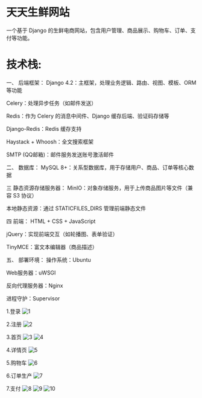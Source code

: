 # 天天生鲜网站
一个基于 Django 的生鲜电商网站，包含用户管理、商品展示、购物车、订单、支付等功能。

# 技术栈:
一、 后端框架：
Django 4.2：主框架，处理业务逻辑、路由、视图、模板、ORM 等功能

Celery：处理异步任务（如邮件发送）

Redis：作为 Celery 的消息中间件、Django 缓存后端、验证码存储等

Django-Redis：Redis 缓存支持

Haystack + Whoosh：全文搜索框架

SMTP (QQ邮箱)：邮件服务发送账号激活邮件

二、 数据库：
MySQL 8+：关系型数据库，用于存储用户、商品、订单等核心数据

三 静态资源存储服务器：
MinIO：对象存储服务，用于上传商品图片等文件（兼容 S3 协议）

本地静态资源：通过 STATICFILES_DIRS 管理前端静态文件

四 前端：
HTML + CSS + JavaScript

jQuery：实现前端交互（如轮播图、表单验证）

TinyMCE：富文本编辑器（商品描述）

五、 部署环境：
操作系统：Ubuntu

Web服务器：uWSGI

反向代理服务器：Nginx

进程守护：Supervisor




1.登录
![1](https://github.com/user-attachments/assets/fc7ae92b-68a9-443c-a315-629c32bb0db9)

2.注册
![2](https://github.com/user-attachments/assets/f9d526e4-abd6-4030-84a0-c2eb1722ffa8)

3.首页
![3](https://github.com/user-attachments/assets/20824112-05dd-4b8e-980f-4940df50c53c)
![4](https://github.com/user-attachments/assets/bf038a4b-ce09-48d6-8d0a-165940adeb3d)

4.详情页
![5](https://github.com/user-attachments/assets/409a0d88-8fb5-4761-b8f4-0c0cd7589691)



5.购物车
![6](https://github.com/user-attachments/assets/d4c7c694-2abb-46b5-bf85-ec1379fd1e27)


6.订单生产
![7](https://github.com/user-attachments/assets/4fd60421-297c-4580-aa5a-d97c6410a56c)


7.支付
![8](https://github.com/user-attachments/assets/d9e323da-3071-4ea7-a492-42fd0f712a03)
![9](https://github.com/user-attachments/assets/c0a1db1c-bdbd-46a0-a200-692b37e49e06)
![10](https://github.com/user-attachments/assets/c2e0286e-2f20-4232-834f-010bc6ab2fd1)
